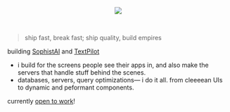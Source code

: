 <p align="center">
  <img src="https://github-profile-summary-cards.vercel.app/api/cards/profile-details?username=shahank42" />
</p>

<br />

> ship fast, break fast; ship quality, build empires

building [SophistAI](https://sophistai.app) and [TextPilot](https://github.com/shahank42/textpilot)

- i build for the screens people see their apps in, and also make the servers that handle stuff behind the scenes.
- databases, servers, query optimizations— i do it all. from cleeeean UIs to dynamic and peformant components.

currently [open to work](https://shahank42.vercel.app/cv.pdf)!
